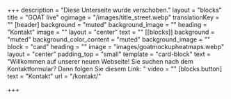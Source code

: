 +++
description = "Diese Unterseite wurde verschoben."
layout = "blocks"
title = "GOAT live"
ogimage = "/images/title_street.webp"
translationKey = ""
[header]
background = "muted"
background_image = ""
heading = "Kontakt"
image = ""
layout = "center"
text = ""
[[blocks]]
background = "muted"
background_color_content = "muted"
background_image = ""
block = "card"
heading = ""
image = "images/goatmockupheatmaps.webp"
layout = "center"
padding_top = "small"
template = "card-block"
text = "Willkommen auf unserer neuen Webseite! Sie suchen nach dem Kontaktformular? Dann folgen Sie diesem Link: "
video = ""
[blocks.button]
text = "Kontakt"
url = "/kontakt/"


+++
